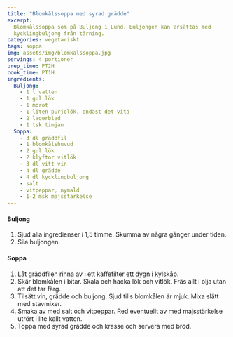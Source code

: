 ```yaml
---
title: "Blomkålssoppa med syrad grädde"
excerpt:
  Blomkålssoppa som på Buljong i Lund. Buljongen kan ersättas med
  kycklingbuljong från tärning.
categories: vegetariskt
tags: soppa
img: assets/img/blomkalssoppa.jpg
servings: 4 portioner
prep_time: PT2H
cook_time: PT1H
ingredients:
  Buljong:
    - 1 l vatten
    - 1 gul lök
    - 1 morot
    - 1 liten purjolök, endast det vita
    - 2 lagerblad
    - 1 tsk timjan
  Soppa:
    - 3 dl gräddfil
    - 1 blomkålshuvud
    - 2 gul lök
    - 2 klyftor vitlök
    - 3 dl vitt vin
    - 4 dl grädde
    - 4 dl kycklingbuljong
    - salt
    - vitpeppar, nymald
    - 1-2 msk majsstärkelse
---
```


#### Buljong

1. Sjud alla ingredienser i 1,5 timme. Skumma av några gånger under tiden.
2. Sila buljongen.

#### Soppa

1. Låt gräddfilen rinna av i ett kaffefilter ett dygn i kylskåp.
2. Skär blomkålen i bitar. Skala och hacka lök och vitlök. Fräs allt i olja utan
   att det tar färg.
3. Tilsätt vin, grädde och buljong. Sjud tills blomkålen är mjuk. Mixa slätt med
   stavmixer.
4. Smaka av med salt och vitpeppar. Red eventuellt av med majsstärkelse utrört i
   lite kallt vatten.
5. Toppa med syrad grädde och krasse och servera med bröd.
